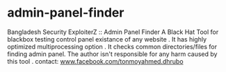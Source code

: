 # admin-panel-finder
Bangladesh Security ExploiterZ :: Admin Panel Finder
A Black Hat Tool for blackbox testing control panel existance of any website .
It has highly optimized multiprocessing option . 
It checks common directories/files for finding admin panel. 
The author isn't responsible for any harm caused by this tool . 
contact: www.facebook.com/tonmoyahmed.dhrubo
